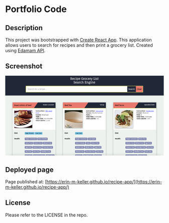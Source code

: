# Portfolio Code

## Description

This project was bootstrapped with [Create React App](https://github.com/facebook/create-react-app). This application allows
users to search for recipes and then print a grocery list. Created using [Edamam API](https://www.edamam.com/).

## Screenshot

![RecipeAppScreen](./assets/images/finished-product.png)

## Deployed page

Page published at: [https://erin-m-keller.github.io/recipe-app/](https://erin-m-keller.github.io/recipe-app/)

## License

Please refer to the LICENSE in the repo.